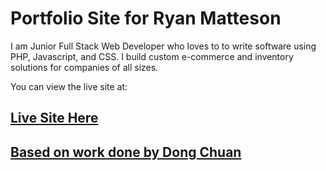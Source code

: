# Portfolio Site for Ryan Matteson

I am Junior Full Stack Web Developer who loves to to write software using PHP, Javascript, and CSS. I build custom e-commerce and inventory solutions for companies of all sizes. 

You can view the live site at:
## [Live Site Here](http://www.crunchyrobot.com)


## [Based on work done by Dong Chuan](http://dongchuan.github.io/)